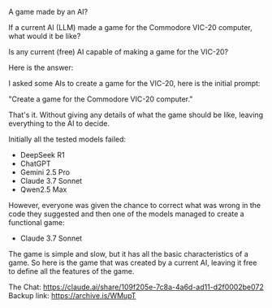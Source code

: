 A game made by an AI?

If a current AI (LLM) made a game for the Commodore VIC-20 computer, what would it be like?

Is any current (free) AI capable of making a game for the VIC-20?

Here is the answer:

I asked some AIs to create a game for the VIC-20, here is the initial prompt:

"Create a game for the Commodore VIC-20 computer."

That's it. Without giving any details of what the game should be like, leaving everything to the AI ​​to decide.

Initially all the tested models failed:

- DeepSeek R1
- ChatGPT
- Gemini 2.5 Pro
- Claude 3.7 Sonnet
- Qwen2.5 Max
  
However, everyone was given the chance to correct what was wrong in the code they suggested and then one of the models managed to create a functional game:
- Claude 3.7 Sonnet
  
The game is simple and slow, but it has all the basic characteristics of a game. So here is the game that was created by a current AI, leaving it free to define all the features of the game.

The Chat:
https://claude.ai/share/109f205e-7c8a-4a6d-ad11-d2f0002be072
Backup link: https://archive.is/WMupT
